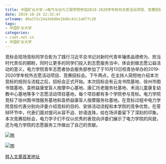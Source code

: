 ```yaml
---
title: 中国矿业大学->电气与动力工程学院参加2019-2020学年校外志愿活动项目、竞赛招标会 | cumt.net.cn
date: 2019-10-16 22:32:47
urlname: d6a1f2c24a3eb0be1b4bc41c1a077c20
tags: 
- 中国矿业大学
categories:
- cumt.net.cn
- 中国矿业大学
---
```

竞标会现场竞标同学合影为了践行习近平总书记对新时代青年锤炼品德修为、担当时代责任的期盼，同时让更多的同学们投入到志愿服务当中，体会到做志愿公益活动的意义，电力学院青年志愿者协会服务部参加了于10月13日校青协举办的2019-2020学年校外志愿活动项目、竞赛招标会。下午两点，在主持人简短地介绍本次竞标的规则与流程之后，招标会正式开始。本次招标会有云龙书院基地、徐州市图书馆基地、袁桥益康堂盲人按摩中心基地、康汇托老服务社基地、禾润儿童康复幼教中心基地等多个志愿活动项目基地，每个项目都有多个学院参与竞标。电力学院竞标了徐州图书馆服务基地和袁桥益康盲人按摩服务社基地。在竞标过程中电力学院竞标代表分别向评委介绍竞标的目的、安排活动流程和本学院的竞争优势。在答辩环节中，代表们面对提问从容不迫、妙语连珠，给在场评委留下了深刻的印象。本次竞赛招标会，电力学子们不仅以优秀的表现向评委们展示了电力学院的风貌，还为电力学院的志愿服务工作做出了自己的贡献。

![图](http://xwzx.cumt.edu.cn/_upload/article/images/80/d5/d5e1403a427b8b1ab91ee73db418/6b5da000-fd6b-43ba-a96d-ab44467375f6.png)

![图](http://xwzx.cumt.edu.cn/_upload/article/images/80/d5/d5e1403a427b8b1ab91ee73db418/bbac720f-06f3-4645-81a7-60bd9870ed0a.png)

[转入文章首发地址](http://xwzx.cumt.edu.cn/4f/fc/c523a544764/page.htm)